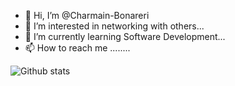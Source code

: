 - 👋 Hi, I’m @Charmain-Bonareri
- 👀 I’m interested in networking with others...
- 🌱 I’m currently learning Software Development...
- 📫 How to reach me ........

![Github stats](https://github-readme-stats.vercel.app/api?username=ycharmain-bonareritheme=highcontrast&show_icons=true&count_private=true)

<!---
Charmain-Bonareri/Charmain-Bonareri is a ✨ special ✨ repository because its `README.md` (this file) appears on your GitHub profile.
You can click the Preview link to take a look at your changes.
--->
